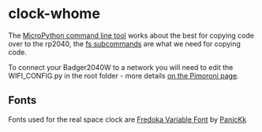 # clock-whome

The [MicroPython command line tool](https://docs.micropython.org/en/latest/reference/mpremote.html) works about the best for copying code over to the rp2040, the [fs subcommands](https://docs.micropython.org/en/latest/reference/mpremote.html#mpremote-command-fs) are what we need for copying code.

To connect your Badger2040W to a network you will need to edit the WIFI_CONFIG.py in the root folder - more details [on the Pimoroni page](https://learn.pimoroni.com/article/getting-started-with-badger-2040#customising-the-badgeros-examples).

## Fonts

Fonts used for the real space clock are [Fredoka Variable Font](https://github.com/PanicKk/Fredoka-Font/) by [PanicKk](https://github.com/PanicKk)